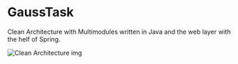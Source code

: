 # GaussTask

Clean Architecture with Multimodules written in Java and the web layer with the helf of Spring.

<img src="https://blog.cleancoder.com/uncle-bob/images/2012-08-13-the-clean-architecture/CleanArchitecture.jpg" alt="Clean Architecture img">
